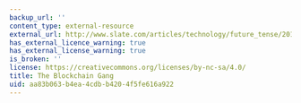 ```yaml
---
backup_url: ''
content_type: external-resource
external_url: http://www.slate.com/articles/technology/future_tense/2016/02/bitcoin_s_blockchain_technology_won_t_change_everything.html
has_external_licence_warning: true
has_external_license_warning: true
is_broken: ''
license: https://creativecommons.org/licenses/by-nc-sa/4.0/
title: The Blockchain Gang
uid: aa83b063-b4ea-4cdb-b420-4f5fe616a922
---
```

